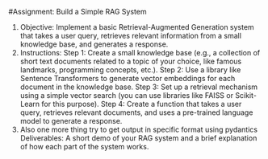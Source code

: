 #Assignment: Build a Simple RAG System

1) Objective: Implement a basic Retrieval-Augmented Generation system that takes a user query, retrieves relevant information from a small knowledge base, and generates a response.
2) Instructions:
    Step 1: Create a small knowledge base (e.g., a collection of short text documents related to a topic of your choice, like famous landmarks, programming concepts, etc.).
    Step 2: Use a library like Sentence Transformers to generate vector embeddings for each document in the knowledge base.
    Step 3: Set up a retrieval mechanism using a simple vector search (you can use libraries like FAISS or Scikit-Learn for this purpose).
    Step 4: Create a function that takes a user query, retrieves relevant documents, and uses a pre-trained language model to generate a response.
3) Also one more thing try to get output in specific format using pydantics
Deliverables: A short demo of your RAG system and a brief explanation of how each part of the system works.
